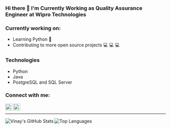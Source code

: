 ### Hi there 👋 I'm Currently Working as Quality Assurance Engineer at Wipro Technologies


### Currently working on: 
- Learning Python 🐍
- Contributing to more open source projects 💻 💻 💻

### Technologies
- Python
- Java
- PostgreSQL and SQL Server

### Connect with me: 
[<img align="left" alt ="Vinay's LinkedIn" width="22px" src="https://cdn.jsdelivr.net/npm/simple-icons@v3/icons/linkedin.svg"/>][linkedin]
[<img align="left" alt ="Vinay's Twitter" width="22px" src="https://cdn.jsdelivr.net/npm/simple-icons@v3/icons/twitter.svg"/>][twitter]

<br>

---

<img align="left" alt="Vinay's GitHub Stats" src="https://github-readme-stats.vercel.app/api?username=V1NAY8&show_icons=true&hide_border=true&theme=gotham"/>
<img aligh="right" alt="Top Languages" src="https://github-readme-stats.vercel.app/api/top-langs/?username=V1NAY8&custom_title=Languages%20I%20have%20used&layout=compact&theme=radical"/>


[twitter]: https://twitter.com/pvinay1998/
[linkedin]: https://www.linkedin.com/in/saivinay8/
